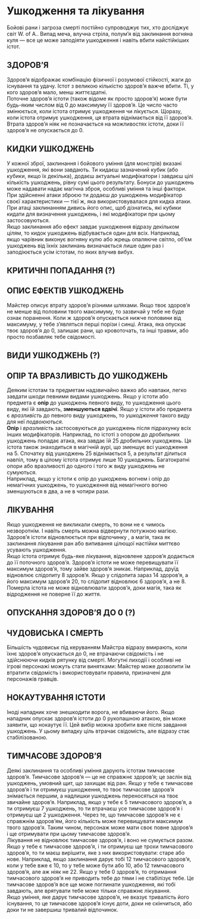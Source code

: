 # Ушкодження та лікування

Бойові рани і загроза смерті постійно супроводжує тих, хто досліджує світ W. of A.. Випад меча, влучна стріла, полум’я від заклинання вогняна куля — все це може заподіяти ушкодження і навіть вбити найстійкіших істот.

## ЗДОРОВ’Я

Здоров’я відображає комбінацію фізичної і розумової стійкості, жаги до існування та удачу. Істот з великою кількістю здоров’я важче вбити. Ті, у кого здоров’я мало, менш життєздатні.<br/>
Поточне здоров’я істоти (також відоме як просто здоров’я) може бути будь-яким числом від 0 до максимуму її здоров’я. Це число часто змінюється, коли істота отримує
ушкодження чи лікується. Щоразу, коли істота отримує ушкодження, ця втрата віднімається від її здоров’я. Втрата здоров’я ніяк не позначається на можливостях істоти, доки її здоров’я не опускається до 0.

## КИДКИ УШКОДЖЕНЬ

У кожної зброї, заклинання і бойового уміння (для монстрів) вказані ушкодження, які вони завдають. Ти кидаєш зазначений кубик (або кубики, якщо їх декілька), додаєш
актуальні модифікатори і завдаєш цілі кількість ушкоджень, рівну сумі цього результату. Бонуси до ушкоджень може надавати надає магічна зброя, особливі уміння та інші фактори.<br/>
При здійсненні атаки зброєю ти додаєш до ушкоджень модифікатор своєї характеристики — тієї ж, яка використовувалася для кидка атаки. При атаці заклинанням дивись його опис, щоб дізнатись, які кубики кидати для визначення ушкоджень, і які модифікатори при цьому застосовуються.<br/>
Якщо заклинання або ефект завдає ушкодження відразу декільком цілям, то кидок ушкоджень відбувається один для всіх. Наприклад, якщо чарівник виконує вогняну кулю
або жрець опаляюче світло, об’єм ушкоджень від їхніх заклинань визначається лише один раз і заподіюється усім істотам, по яких влучив вибух.

## КРИТИЧНІ ПОПАДАННЯ (?)

## ОПИС ЕФЕКТІВ УШКОДЖЕНЬ

Майстер описує втрату здоров’я різними шляхами. Якщо твоє здоров’я не менше від половини твого максимуму, то зазвичай у тебе не буде ознак поранення. Коли ж здоров’я опускається нижче половини від максимуму, у тебе з’являться перші порізи і синці. Атака, яка опускає твоє здоров’я до 0, залишає рани, що кровоточать, та інші травми, або просто позбавляє тебе свідомості.

## ВИДИ УШКОДЖЕНЬ (?)

## ОПІР ТА ВРАЗЛИВІСТЬ ДО УШКОДЖЕНЬ

Деяким істотам та предметам надзвичайно важко або навпаки, легко завдати шкоди певними видами ушкоджень. Якщо у істоти або предмета є **опір** до ушкоджень певного виду, то ушкодження цього виду, які їй завдають, **зменшуються вдвічі**. Якщо у істоти або предмета є *вразливість* до певного виду ушкоджень, то *ушкодження* такого виду для неї *подвоюються*.<br/>
**Опір** і *вразливість* застосовуються до ушкоджень після підрахунку всіх інших модифікаторів. Наприклад, по істоті з опором до дробильних ушкоджень попадає атака, яка завдає їй 25 дробильних ушкоджень. Ця істота також знаходиться в магічній аурі, що зменшує всі ушкодження на 5. Спочатку від ушкоджень 25 віднімається 5, а результат ділиться навпіл, тому в цілому істота отримує лише 10 ушкоджень. Багатократні опори або вразливості до одного і того ж виду ушкоджень не сумуються.<br/>
Наприклад, якщо у істоти є опір до ушкоджень вогнем і опір до немагічних ушкоджень, то ушкодження від немагічного вогню зменшуються в два, а не в чотири рази.

## ЛІКУВАННЯ

Якщо ушкодження не викликали смерть, то вони не є чимось незворотнім. І навіть смерть можна відвернути потужною магією. Здоров’я істоти відновлюється при відпочинку , а магія, така як заклинання лікування ран або випивання цілющої настійки миттєво усувають ушкодження.<br/>
Якщо істота отримує будь-яке лікування, відновлене здоров’я додається до її поточного здоров’я. Здоров’я істоти не може перевищувати її максимум здоров’я, тому зайве здоров’я зникає. Наприклад, друїд відновлює слідопиту 8 здоров’я. Якщо у слідопита зараз 14 здоров’я, а його максимум здоров’я 20, то слідопит відновлює 6 здоров’я, а не 8.<br/>
Померла істота не може відновлювати здоров’я, доки магія, така як відродження не поверне її до життя.

## ОПУСКАННЯ ЗДОРОВ’Я ДО 0 (?)

## ЧУДОВИСЬКА І СМЕРТЬ

Більшість чудовиськ під керуванням Майстра відразу вмирають, коли їхнє здоров’я опускається до 0, не втрачаючи свідомість і не здійснюючи кидків рятунку від смерті. Могутні лиходії і особливі не ігрові персонажі можуть стати винятками: Майстер може дозволити їм втратити свідомість і використовувати правила, призначені для персонажів гравців.

## НОКАУТУВАННЯ ІСТОТИ

Іноді нападник хоче знешкодити ворога, не вбиваючи його. Якщо нападник опускає здоров’я істоти до 0 рукопашною атакою, він може заявити, що нокаутує її. Цей вибір можна зробити вже після завдання ушкоджень. У цьому випадку ціль втрачає свідомість, але відразу стає стабілізованою.

## ТИМЧАСОВЕ ЗДОРОВ’Я

Деякі заклинання та особливі уміння дарують істотам тимчасове здоров’я. Тимчасове здоров’я — це не справжнє здоров’я; це заслін від ушкоджень, умовний щит, що захищає від ран. Якщо у тебе є тимчасове здоров’я і ти отримуєш ушкодження, то твоє тимчасове здоров’я знімається першим, а надлишки ушкоджень переносяться на твоє звичайне здоров’я. Наприклад, якщо у тебе є 5 тимчасового здоров’я, а ти отримуєш 7 ушкоджень, то ти втрачаєш усе тимчасове здоров’я і отримуєш ще 2 ушкодження. Через те, що тимчасове здоров’я не є справжнім здоров’ям, його кількість може перевищувати максимум твого здоров’я. Таким чином, персонаж може мати своє повне здоров’я і ще отримувати при цьому тимчасове здоров’я.<br/>
Лікування не відновлює тимчасове здоров’я, і воно не сумується разом. Якщо у тебе є тимчасове здоров’я, і ти отримуєш ще трохи тимчасового здоров’я, то ти маєш вирішити, яке з них використовувати: старе або нове. Наприклад, якщо заклинання дарує тобі 12 тимчасового здоров’я, коли у тебе вже є 10, то у тебе може бути або 10, або 12 тимчасового здоров’я, але аж ніяк не 22. Якщо у тебе 0 здоров’я, то отримання тимчасового здоров’я не приводить тебе до тями і не стабілізує тебе. Це тимчасове здоров’я все ще може поглинати ушкодження, які тобі завдають, але врятувати тебе може тільки справжнє лікування.<br/>
Якщо уміння, яке дарує тимчасове здоров’я, не вказує тривалість його існування, то це тимчасове здоров’я існує доти, доки не скінчиться, або доки ти не завершиш тривалий відпочинок.